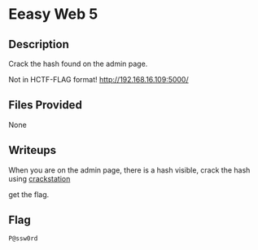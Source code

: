# Eeasy Web 5

## Description
Crack the hash found on the admin page.

Not in HCTF-FLAG format! http://192.168.16.109:5000/

## Files Provided
None

## Writeups
When you are on the admin page, there is a hash visible, crack the hash using [crackstation](https://crackstation.net/)

get the flag.
## Flag
```
P@ssw0rd
```